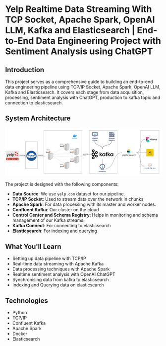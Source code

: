 # Yelp Realtime Data Streaming With TCP Socket, Apache Spark, OpenAI LLM, Kafka and Elasticsearch | End-to-End Data Engineering Project with Sentiment Analysis using ChatGPT 

## Introduction

This project serves as a comprehensive guide to building an end-to-end data engineering pipeline using TCP/IP Socket, Apache Spark, OpenAI LLM, Kafka and Elasticsearch. It covers each stage from data acquisition, processing, sentiment analysis with ChatGPT, production to kafka topic and connection to elasticsearch.

## System Architecture
![System_architecture.png](images%2FSystem_architecture.png)

The project is designed with the following components:

- **Data Source**: We use `yelp.com` dataset for our pipeline.
- **TCP/IP Socket**: Used to stream data over the network in chunks
- **Apache Spark**: For data processing with its master and worker nodes.
- **Confluent Kafka**: Our cluster on the cloud
- **Control Center and Schema Registry**: Helps in monitoring and schema management of our Kafka streams.
- **Kafka Connect**: For connecting to elasticsearch
- **Elasticsearch**: For indexing and querying

## What You'll Learn

- Setting up data pipeline with TCP/IP 
- Real-time data streaming with Apache Kafka
- Data processing techniques with Apache Spark
- Realtime sentiment analysis with OpenAI ChatGPT
- Synchronising data from kafka to elasticsearch
- Indexing and Querying data on elasticsearch

## Technologies

- Python
- TCP/IP
- Confluent Kafka
- Apache Spark
- Docker
- Elasticsearch




